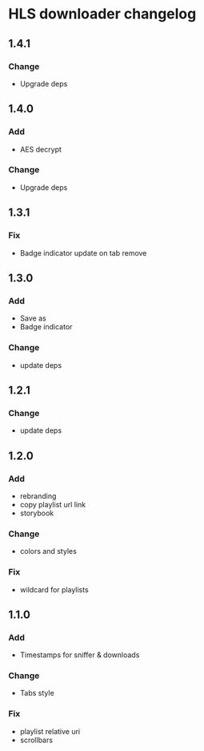 # HLS downloader changelog

## 1.4.1

### Change

- Upgrade deps

## 1.4.0

### Add

- AES decrypt

### Change

- Upgrade deps

## 1.3.1

### Fix

- Badge indicator update on tab remove

## 1.3.0

### Add

- Save as
- Badge indicator

### Change

- update deps

## 1.2.1

### Change

- update deps

## 1.2.0

### Add

- rebranding
- copy playlist url link
- storybook

### Change

- colors and styles

### Fix

- wildcard for playlists

## 1.1.0

### Add

- Timestamps for sniffer & downloads

### Change

- Tabs style

### Fix

- playlist relative uri
- scrollbars

